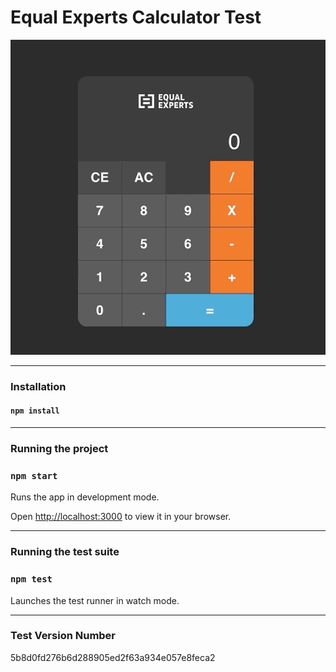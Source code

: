 # Equal Experts Calculator Test

<img src="https://github.com/Steveeeie/equal-experts-calculator/blob/main/ee-calculator-demo.gif?raw=true" alt="demo" />

---

### Installation

#### `npm install`

---

### Running the project

### `npm start`

Runs the app in development mode.

Open [http://localhost:3000](http://localhost:3000) to view it in your browser.

---

### Running the test suite

### `npm test`

Launches the test runner in watch mode.

---

### Test Version Number

5b8d0fd276b6d288905ed2f63a934e057e8feca2
